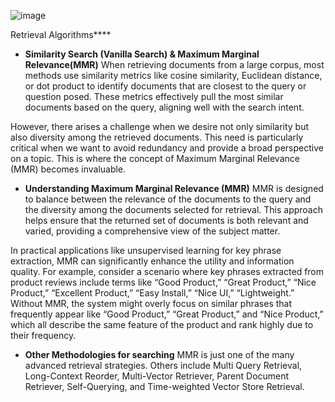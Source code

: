 ![image](https://github.com/user-attachments/assets/e5168e66-f1e7-4069-b5bd-9d1958acafb8)


Retrieval Algorithms****

- **Similarity Search (Vanilla Search) & Maximum Marginal Relevance(MMR)**
When retrieving documents from a large corpus, most methods use similarity metrics like cosine similarity, Euclidean distance, or dot product to identify documents that are closest to the query or question posed. These metrics effectively pull the most similar documents based on the query, aligning well with the search intent.

However, there arises a challenge when we desire not only similarity but also diversity among the retrieved documents. This need is particularly critical when we want to avoid redundancy and provide a broad perspective on a topic. This is where the concept of Maximum Marginal Relevance (MMR) becomes invaluable.

- **Understanding Maximum Marginal Relevance (MMR)**
MMR is designed to balance between the relevance of the documents to the query and the diversity among the documents selected for retrieval. This approach helps ensure that the returned set of documents is both relevant and varied, providing a comprehensive view of the subject matter.

In practical applications like unsupervised learning for key phrase extraction, MMR can significantly enhance the utility and information quality. For example, consider a scenario where key phrases extracted from product reviews include terms like “Good Product,” “Great Product,” “Nice Product,” “Excellent Product,” “Easy Install,” “Nice UI,” “Lightweight.” Without MMR, the system might overly focus on similar phrases that frequently appear like “Good Product,” “Great Product,” and “Nice Product,” which all describe the same feature of the product and rank highly due to their frequency.

- **Other Methodologies for searching**
  MMR is just one of the many advanced retrieval strategies. Others include Multi Query Retrieval, Long-Context Reorder, Multi-Vector Retriever, Parent Document Retriever, Self-Querying, and Time-weighted Vector Store Retrieval. 
